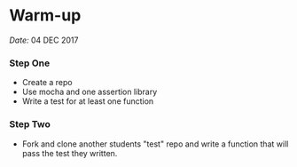 # Warm-up
_Date:_ 04 DEC 2017

### Step One

* Create a repo
* Use mocha and one assertion library
* Write a test for at least one function

### Step Two

- Fork and clone another students "test" repo and write a function that will pass the test they written.
